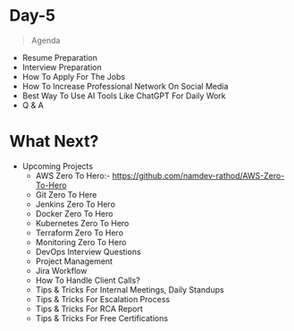 # Day-5
> Agenda

- Resume Preparation
- Interview Preparation
- How To Apply For The Jobs
- How To Increase Professional Network On Social Media
- Best Way To Use AI Tools Like ChatGPT For Daily Work
- Q & A

# What Next?
- Upcoming Projects
    - AWS Zero To Hero:- https://github.com/namdev-rathod/AWS-Zero-To-Hero
    - Git Zero To Here
    - Jenkins Zero To Hero
    - Docker Zero To Hero
    - Kubernetes Zero To Hero
    - Terraform Zero To Hero
    - Monitoring Zero To Hero
    - DevOps Interview Questions
    - Project Management
    - Jira Workflow
    - How To Handle Client Calls?
    - Tips & Tricks For Internal Meetings, Daily Standups
    - Tips & Tricks For Escalation Process
    - Tips & Tricks For RCA Report
    - Tips & Tricks For Free Certifications

    
